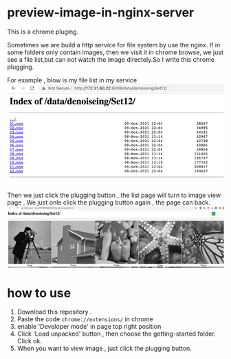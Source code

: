 # preview-image-in-nginx-server
This is a chrome pluging. 

Sometimes we are build a http service for file system by use the nginx. If in some folders only contain images, then we visit it in chrome browse, we just see a file list,but can not watch the image directely.So I write this chrome plugging.


For example , blow is my file list in my service 
![image](img_2.png)


Then we just click the plugging button , the list page will turn to image view page . We just onle click the plugging button again , the page can back.
![image](img_1.png)

# how to use 

1. Download this repository . 
2. Paste the code `chrome://extensions/` in chrome
3. enable 'Developer mode' in page  top right position
4. Click 'Load unpacked' button , then choose the getting-started folder. Click ok.
5. When you want to view image , just click the plugging button.
